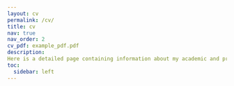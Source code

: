 ```yaml
---
layout: cv
permalink: /cv/
title: cv
nav: true
nav_order: 2
cv_pdf: example_pdf.pdf
description: 
Here is a detailed page containing information about my academic and professional history.
toc:
  sidebar: left
---
```

